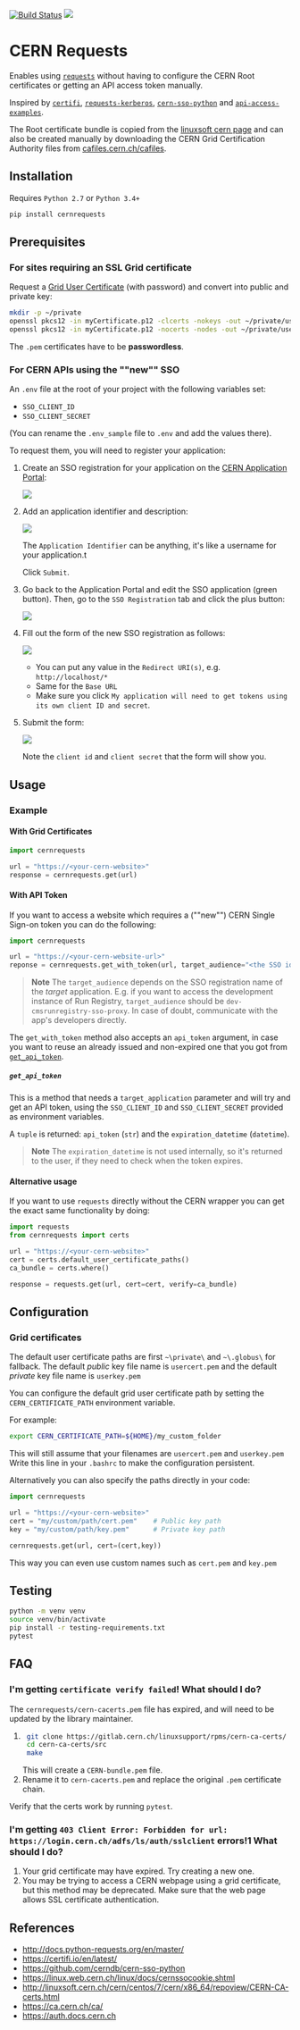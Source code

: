 [![Build Status](https://travis-ci.com/CMSTrackerDPG/cernrequests.svg?branch=master)](https://travis-ci.com/CMSTrackerDPG/cernrequests)
[![](https://img.shields.io/pypi/v/cernrequests.svg)](https://pypi.org/project/cernrequests/)


# CERN Requests


Enables using [`requests`]("https://github.com/requests/requests") without having to configure the CERN Root certificates or getting an API access token manually.

Inspired by [`certifi`](https://github.com/certifi/python-certifi), [`requests-kerberos`](https://github.com/requests/requests-kerberos), [`cern-sso-python`](https://github.com/cerndb/cern-sso-python) and [`api-access-examples`](https://gitlab.cern.ch/authzsvc/docs/api-access-examples/-/tree/master/python).

The Root certificate bundle is copied from the [linuxsoft cern page](http://linuxsoft.cern.ch/cern/centos/7/cern/x86_64/repoview/CERN-CA-certs.html) and can also be created manually by downloading the CERN Grid Certification Authority files from [cafiles.cern.ch/cafiles](https://cafiles.cern.ch/cafiles/).

## Installation

Requires ```Python 2.7``` or ```Python 3.4+```

```bash
pip install cernrequests
```

## Prerequisites

### For sites requiring an SSL Grid certificate

Request a [Grid User Certificate](https://ca.cern.ch/ca/) (with password) and convert into public and private key:

```bash
mkdir -p ~/private
openssl pkcs12 -in myCertificate.p12 -clcerts -nokeys -out ~/private/usercert.pem  # Will ask for the certificate password
openssl pkcs12 -in myCertificate.p12 -nocerts -nodes -out ~/private/userkey.pem  # Will ask for the certificate password
```

The `.pem` certificates have to be **passwordless**.

### For CERN APIs using the ""new"" SSO

An `.env` file at the root of your project with the following variables set:
- `SSO_CLIENT_ID`
- `SSO_CLIENT_SECRET`

(You can rename the `.env_sample` file to `.env` and add the values there).

To request them, you will need to register your application:

1. Create an SSO registration for your application
    on the [CERN Application Portal](https://application-portal.web.cern.ch):

    ![](doc/create_registration_01.png)

2. Add an application identifier and description:

    ![](doc/create_registration_02.png)

    The `Application Identifier` can be anything, it's like a username for your application.t 
    
    Click `Submit`.

3. Go back to the Application Portal and edit the SSO application (green button). Then, go to the `SSO Registration` tab and click the plus button:

    ![](doc/create_registration_03.png)

4. Fill out the form of the new SSO registration as follows:

    ![](doc/create_registration_04.png)

    - You can put any value in the `Redirect URI(s)`, e.g. `http://localhost/*`
    - Same for the `Base URL`
    - Make sure you click `My application will need to get tokens using its own client ID and secret`.

5. Submit the form:

    ![](doc/create_registration_05.png)

    Note the `client id` and `client secret` that the form will show you.

## Usage

### Example

#### With Grid Certificates
```python
import cernrequests

url = "https://<your-cern-website>"
response = cernrequests.get(url)
```

#### With API Token

If you want to access a website which requires a (""new"") CERN Single Sign-on token you can do the following:

```python
import cernrequests

url = "https://<your-cern-website-url>"
reponse = cernrequests.get_with_token(url, target_audience="<the SSO id of the target URL>")
```
> **Note**
> The `target_audience` depends on the SSO registration name of the _target_ application. E.g.
> if you want to access the development instance of Run Registry, `target_audience` should be 
> `dev-cmsrunregistry-sso-proxy`. 
> In case of doubt, communicate with the app's developers directly. 

The `get_with_token` method also accepts an `api_token` argument, in case you want to reuse an already issued and non-expired one that you got from [`get_api_token`](#get_api_token).

##### `get_api_token`

This is a method that needs a `target_application` parameter and will try and get an API token, using the `SSO_CLIENT_ID` and `SSO_CLIENT_SECRET` provided as environment variables. 

A `tuple` is returned: `api_token` (`str`) and the `expiration_datetime` (`datetime`).

> **Note**
> The `expiration_datetime` is not used internally, so it's returned
> to the user, if they need to check when the token expires. 
#### Alternative usage

If you want to use ```requests``` directly without the CERN wrapper you can get the exact same functionality by doing:

```python
import requests
from cernrequests import certs

url = "https://<your-cern-website>"
cert = certs.default_user_certificate_paths()
ca_bundle = certs.where()

response = requests.get(url, cert=cert, verify=ca_bundle)
```

## Configuration

### Grid certificates

The default user certificate paths are first ```~\private\``` and ```~\.globus\``` for fallback. The default *public* key file name is ```usercert.pem``` and the default *private* key file name is ```userkey.pem```

You can configure the default grid user certificate path by setting the ```CERN_CERTIFICATE_PATH``` environment variable.

For example:

```bash
export CERN_CERTIFICATE_PATH=${HOME}/my_custom_folder
```

This will still assume that your filenames are ```usercert.pem``` and ```userkey.pem```
Write this line in your ```.bashrc``` to make the configuration persistent.

Alternatively you can also specify the paths directly in your code:

```python
import cernrequests

url = "https://<your-cern-website>"
cert = "my/custom/path/cert.pem"    # Public key path
key = "my/custom/path/key.pem"      # Private key path

cernrequests.get(url, cert=(cert,key))
```

This way you can even use custom names such as ```cert.pem``` and ```key.pem```

## Testing

```bash
python -m venv venv
source venv/bin/activate
pip install -r testing-requirements.txt
pytest
```

## FAQ

### I'm getting `certificate verify failed`! What should I do?

The `cernrequests/cern-cacerts.pem` file has expired, and will need to be updated by the library maintainer. 

1. ```bash
    git clone https://gitlab.cern.ch/linuxsupport/rpms/cern-ca-certs/
    cd cern-ca-certs/src
    make
    ```
    This will create a `CERN-bundle.pem` file.
2. Rename it to `cern-cacerts.pem` and replace the original `.pem` certificate chain.

Verify that the certs work by running `pytest`.


### I'm getting `403 Client Error: Forbidden for url: https://login.cern.ch/adfs/ls/auth/sslclient` errors!1 What should I do?

1. Your grid certificate may have expired. Try creating a new one.
2. You may be trying to access a CERN webpage using a grid certificate, but this method may be deprecated. Make sure that the web page allows SSL certificate authentication.

## References

- http://docs.python-requests.org/en/master/
- https://certifi.io/en/latest/
- https://github.com/cerndb/cern-sso-python
- https://linux.web.cern.ch/linux/docs/cernssocookie.shtml
- http://linuxsoft.cern.ch/cern/centos/7/cern/x86_64/repoview/CERN-CA-certs.html
- https://ca.cern.ch/ca/
- https://auth.docs.cern.ch